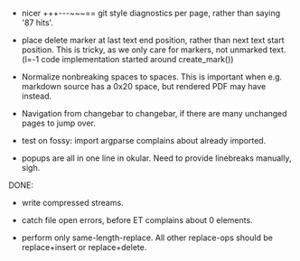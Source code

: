 * nicer +++---~~~== git style diagnostics per page, rather than saying '87 hits'.

* place delete marker at last text end position, rather than next text start position.
  This is tricky, as we only care for markers, not unmarked text.
  (l=-1 code implementation started around create_mark())

* Normalize nonbreaking spaces to spaces.
  This is important when e.g. markdown source has a 0x20 space, but rendered
  PDF may have &nbsp; instead.

* Navigation from changebar to changebar, if there are many unchanged pages to jump over.

* test on fossy: import argparse complains about already imported.

* popups are all in one line in okular. Need to provide linebreaks manually, sigh.

DONE:
* write compressed streams.

* catch file open errors, before ET complains about 0 elements.

* perform only same-length-replace. All other replace-ops should be replace+insert
  or replace+delete.
